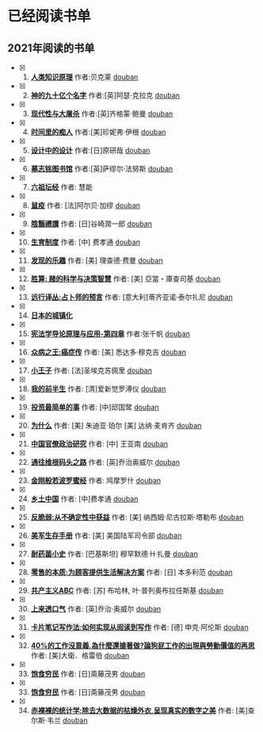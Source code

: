 # 已经阅读书单

## 2021年阅读的书单
- [x] 1. **[人类知识原理](./book/2021/人类知识原理.md)**  作者:贝克莱 [douban](https://book.douban.com/subject/4882100/)
- [x] 2. **[神的九十亿个名字](./book/2021/神的九十亿个名字.md)**  作者:\[英\]阿瑟·克拉克 [douban](https://book.douban.com/subject/20470849/)
- [x] 3. **[现代性与大屠杀](./book/2021/现代性与大屠杀.md)**  作者:\[英\]齐格蒙·鲍曼 [douban](https://book.douban.com/subject/6006691/)
- [x] 4. **[时间里的痴人](./book/2021/时间里的痴人.md)**  作者:\[美\]珍妮弗·伊根 [douban](https://book.douban.com/subject/30403403/)
- [x] 5. **[设计中的设计](./book/2021/设计中的设计.md)**  作者:\[日\]原研哉 [douban](https://book.douban.com/subject/1941558/)
- [x] 6. **[墓志铭图书馆](./book/2021/墓志铭图书馆.md)**  作者:\[英\]萨缪尔·法努斯 [douban](https://book.douban.com/subject/34461222/)
- [x] 7. **[六祖坛经](./book/2021/六祖坛经.md)**  作者: 慧能
- [x] 8. **[鼠疫](./book/2021/鼠疫.md)**  作者: \[法\]阿尔贝·加缪 [douban](https://book.douban.com/subject/24257229/)
- [x] 9. **[陰翳禮讃](./book/2021/陰翳禮讃.md)**  作者: \[日\]谷崎潤一郎 [douban](https://book.douban.com/subject/4151117/)
- [x] 10. **[生育制度](./book/2021/生育制度.md)**  作者: \[中\] 费孝通 [douban](https://book.douban.com/subject/1661440/)
- [x] 11. **[发现的乐趣](./book/2021/发现的乐趣.md)**  作者: \[美\] 理查德·费曼 [douban](https://book.douban.com/subject/26776967/)
- [x] 12. **[胜算: 赌的科学与决策智慧](./book/2021/胜算-赌的科学与决策智慧.md)**  作者: \[美\] 亞當・庫查司基 [douban](https://book.douban.com/subject/34886341/)
- [x] 13. **[远行译丛:占卜师的预言](./book/2021/远行译丛-占卜师的预言.md)**  作者: \[意大利\]蒂齐亚诺·泰尔扎尼 [douban](https://book.douban.com/subject/30376519/)
- [x] 14. **[日本的城镇化](./book/2021/日本的城镇化.md)**
- [x] 15. **[宪法学导论原理与应用-第四章](./book/2021/宪法学导论原理与应用-第四章.md)** 作者:张千帆 [douban](https://book.douban.com/subject/25918941/)
- [x] 16. **[众病之王:癌症传](./book/2021/众病之王-癌症传.md)** 作者: \[美\] 悉达多·穆克吉 [douban](https://book.douban.com/subject/20507206/)
- [x] 17. **[小王子](./book/2021/小王子.md)**  作者: \[法\]圣埃克苏佩里 [douban](https://book.douban.com/subject/1084336/)
- [x] 18. **[我的前半生](./book/2021/我的前半生.md)**  作者: \[清\]爱新觉罗溥仪 [douban](https://book.douban.com/subject/1950993/)
- [x] 19. **[投资最简单的事](./book/2021/投资最简单的事.md)**  作者: \[中\]邱国鹭 [douban](https://book.douban.com/subject/26163553/)
- [x] 20. **[为什么](./book/2021/为什么.md)**  作者: \[美\] 朱迪亚·珀尔 \[美\] 达纳·麦肯齐 [douban](https://book.douban.com/subject/33438811/)
- [x] 21. **[中国官僚政治研究](./book/2021/中国官僚政治研究.md)**  作者: \[中\] 王亚南 [douban](https://book.douban.com/subject/6003649/)
- [x] 22. **[通往维根码头之路](./book/2021/通往维根码头之路.md)**  作者: \[英\]乔治奥威尔 [douban](https://book.douban.com/subject/26587222/)
- [x] 23. **[金刚般若波罗蜜经](./book/2021/金刚般若波罗蜜经.md)**  作者: 鸠摩罗什 [douban](https://book.douban.com/subject/2076623/)
- [x] 24. **[乡土中国](./book/2021/乡土中国.md)**  作者: \[中\]费孝通 [douban](https://book.douban.com/subject/25962820/)
- [x] 25. **[反脆弱:从不确定性中获益](./book/2021/反脆弱-从不确定性中获益.md)**  作者:  \[美\] 纳西姆·尼古拉斯·塔勒布 [douban](https://book.douban.com/subject/25782902/)
- [x] 26. **[美军生存手册](./book/2021/美军生存手册.md)**  作者: \[美\] 美国陆军司令部  [douban](https://book.douban.com/subject/25782902/)
- [x] 27. **[耐药菌小史](./book/2021/耐药菌小史.md)**  作者: \[巴基斯坦\] 穆罕默德·H·扎曼  [douban](https://book.douban.com/subject/35430430/)
- [x] 28. **[零售的本质:为顾客提供生活解决方案](./book/2021/零售的本质-为顾客提供生活解决方案.md)**  作者: \[日\] 本多利范  [douban](https://book.douban.com/subject/33414367/)
- [x] 29. **[共产主义ABC](./book/2021/共产主义ABC.md)**  作者: \[苏\] 布哈林, 叶·普列奥布拉任斯基  [douban](https://book.douban.com/subject/2304054/)
- [x] 30. **[上来透口气](./book/2021/上来透口气.md)**  作者: \[英\]乔治·奥威尔 [douban](https://book.douban.com/subject/3277484/)
- [x] 31. **[卡片笔记写作法:如何实现从阅读到写作](./book/2021/卡片笔记写作法-如何实现从阅读到写作.md)**  作者:  [德] 申克·阿伦斯 [douban](https://book.douban.com/subject/35503571/)
- [x] 32. **[40%的工作沒意義,為什麼還搶著做?論狗屁工作的出現與勞動價值的再思](./book/2021/狗屁工作.md)**  作者:  [美]大衛．格雷伯 [douban](https://book.douban.com/subject/30437833/)
- [x] 33. **[饱食穷民](./book/2021/饱食穷民.md)**  作者: \[日\]斋藤茂男 [douban](https://book.douban.com/subject/34895571/)
- [x] 33. **[饱食穷民](./book/2021/饱食穷民.md)**  作者: \[日\]斋藤茂男 [douban](https://book.douban.com/subject/34895571/)
- [x] 34. **[赤裸裸的统计学:除去大数据的枯燥外衣,呈现真实的数字之美](./book/2021/赤裸裸的统计学.md)**  作者: [美]查尔斯·韦兰 [douban](https://book.douban.com/subject/25717380/)
